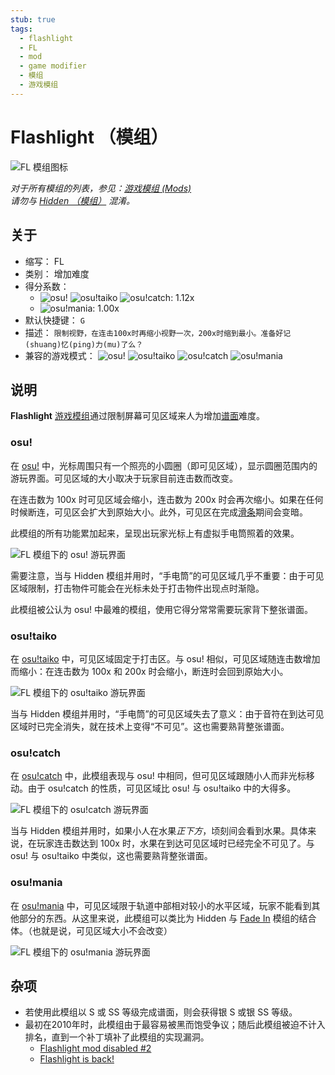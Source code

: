 ```yaml
---
stub: true
tags:
  - flashlight
  - FL
  - mod
  - game modifier
  - 模组
  - 游戏模组
---
```


# Flashlight （模组）

![FL 模组图标](/wiki/shared/mods/FL.png "Flashlight (FL) 模组图标")

*对于所有模组的列表，参见：[游戏模组 (Mods)](/wiki/Game_modifier)*\
*请勿与 [Hidden （模组）](/wiki/Game_modifier/Hidden) 混淆。*

## 关于

- 缩写： FL
- 类别： 增加难度
- 得分系数：
  - ![][osu!] ![][osu!taiko] ![][osu!catch]: 1.12x
  - ![][osu!mania]: 1.00x
- 默认快捷键： `G`
- 描述： `限制视野，在连击100x时再缩小视野一次，200x时缩到最小。准备好记(shuang)忆(ping)力(mu)了么？`
- 兼容的游戏模式： ![][osu!] ![][osu!taiko] ![][osu!catch] ![][osu!mania]

## 说明

**Flashlight** [游戏模组](/wiki/Game_modifier)通过限制屏幕可见区域来人为增加[谱面](/wiki/Beatmap)难度。

### osu!

在 [osu!](/wiki/Game_mode/osu!) 中，光标周围只有一个照亮的小圆圈（即可见区域），显示圆圈范围内的游玩界面。可见区域的大小取决于玩家目前连击数而改变。

在连击数为 100x 时可见区域会缩小，连击数为 200x 时会再次缩小。如果在任何时候断连，可见区会扩大到原始大小。此外，可见区在完成[滑条](/wiki/Hit_object/Slider)期间会变暗。

此模组的所有功能累加起来，呈现出玩家光标上有虚拟手电筒照着的效果。

![FL 模组下的 osu! 游玩界面](img/FL-comparison-osu.jpg "使用 Flashlight 模组在 13x 连击（上图）、  100x 连击（左下）与 200x 连击（右下）的比较图")

需要注意，当与 Hidden 模组并用时，“手电筒”的可见区域几乎不重要：由于可见区域限制，打击物件可能会在光标未处于打击物件出现点时渐隐。

此模组被公认为 osu! 中最难的模组，使用它得分常常需要玩家背下整张谱面。

### osu!taiko

在 [osu!taiko](/wiki/Game_mode/osu!taiko) 中，可见区域固定于打击区。与 osu! 相似，可见区域随连击数增加而缩小：在连击数为 100x 和 200x 时会缩小，断连时会回到原始大小。

![FL 模组下的 osu!taiko 游玩界面](img/FL-taiko.jpg "启用 Flashlight 模组时的 osu!taiko 游玩界面")

当与 Hidden 模组并用时，“手电筒”的可见区域失去了意义：由于音符在到达可见区域时已完全消失，就在技术上变得“不可见”。这也需要熟背整张谱面。

### osu!catch

在 [osu!catch](/wiki/Game_mode/osu!catch) 中，此模组表现与 osu! 中相同，但可见区域跟随小人而非光标移动。由于 osu!catch 的性质，可见区域比 osu! 与 osu!taiko 中的大得多。

![FL 模组下的 osu!catch 游玩界面](img/FL-catch.jpg "启用 Flashlight 模组时的 osu!catch 游玩界面")

当与 Hidden 模组并用时，如果小人在水果*正下方*，顷刻间会看到水果。具体来说，在玩家连击数达到 100x 时，水果在到达可见区域时已经完全不可见了。与 osu! 与 osu!taiko 中类似，这也需要熟背整张谱面。

### osu!mania

在 [osu!mania](/wiki/Game_mode/osu!mania) 中，可见区域限于轨道中部相对较小的水平区域，玩家不能看到其他部分的东西。从这里来说，此模组可以类比为 Hidden 与 [Fade In](/wiki/Game_modifier/Fade_In) 模组的结合体。（也就是说，可见区域大小不会改变）

![FL 模组下的 osu!mania 游玩界面](img/FL-mania.jpg "启用 Flashlight 模组时的 osu!mania 游玩界面")

## 杂项

- 若使用此模组以 S 或 SS 等级完成谱面，则会获得银 S 或银 SS 等级。
- 最初在2010年时，此模组由于最容易被黑而饱受争议；随后此模组被迫不计入排名，直到一个补丁填补了此模组的实现漏洞。
  - [Flashlight mod disabled #2](https://osu.ppy.sh/community/forums/topics/41039)
  - [Flashlight is back!](https://osu.ppy.sh/community/forums/topics/41519)

[osu!]: /wiki/shared/mode/osu.png "osu!"
[osu!taiko]: /wiki/shared/mode/taiko.png "osu!taiko"
[osu!catch]: /wiki/shared/mode/catch.png "osu!catch"
[osu!mania]: /wiki/shared/mode/mania.png "osu!mania"
